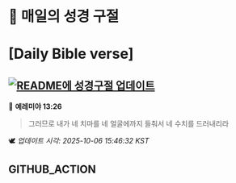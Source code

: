 # 🙏 매일의 성경 구절
# [Daily Bible verse]
## [![README에 성경구절 업데이트](https://github.com/DONGSUKA/first_test/actions/workflows/update-readme-bible.yml/badge.svg)](https://github.com/DONGSUKA/first_test/actions/workflows/update-readme-bible.yml)
<!-- START_BIBLE_VERSE -->
📖 **예레미야 13:26**
> 그러므로 내가 네 치마를 네 얼굴에까지 들춰서 네 수치를 드러내리라

🕊️ _업데이트 시각: 2025-10-06 15:46:32 KST_
  <!-- END_BIBLE_VERSE -->
## GITHUB_ACTION
